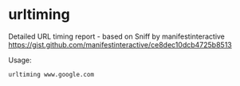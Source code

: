 # urltiming
Detailed URL timing report - based on Sniff by manifestinteractive https://gist.github.com/manifestinteractive/ce8dec10dcb4725b8513

Usage:
```shell
urltiming www.google.com
```
